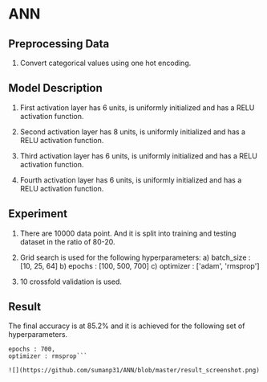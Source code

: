 # ANN

## Preprocessing Data
1. Convert categorical values using one hot encoding.

## Model Description

1. First activation layer has 6 units, is uniformly initialized and has a RELU activation function.

2. Second activation layer has 8 units, is uniformly initialized and has a RELU activation function.

3. Third activation layer has 6 units, is uniformly initialized and has a RELU activation function.

4. Fourth activation layer has 6 units, is uniformly initialized and has a RELU activation function.


## Experiment

1. There are 10000 data point. And it is split into training and testing dataset in the ratio of 80-20.

2. Grid search is used for the following hyperparameters:
	a) batch_size : [10, 25, 64]
	b) epochs : [100, 500, 700]
	c) optimizer : ['adam', 'rmsprop']

3. 10 crossfold validation is used.


## Result

The final accuracy is at 85.2% and it is achieved for the following set of hyperparameters. 
```batch_size : 32, 
epochs : 700, 
optimizer : rmsprop```

![](https://github.com/sumanp31/ANN/blob/master/result_screenshot.png) 
